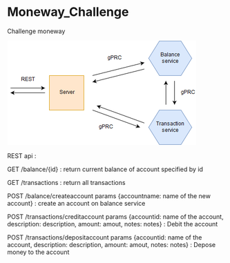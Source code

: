 # Moneway_Challenge
Challenge moneway

![Alt text](Misc/Topology.png?raw=true "Topology")


REST api :

GET /balance/{id} : return current balance of account specified by id

GET /transactions : return all transactions

POST /balance/createaccount params {accountname: name of the new account} : create an account on balance service

POST /transactions/creditaccount params {accountid: name of the account, 
                                        description: description, 
                                        amount: amout, notes: notes} : Debit the account 
                                        
POST /transactions/depositaccount params {accountid: name of the account, 
                                        description: description, 
                                        amount: amout, notes: notes} : Depose money to the account

